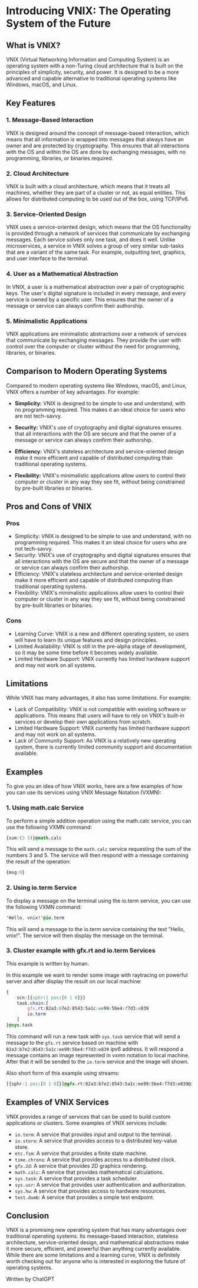 # Introducing VNIX: The Operating System of the Future


## What is VNIX?

VNIX (Virtual Networking Information and Computing System) is an operating system with a non-Turing cloud architecture that is built on the principles of simplicity, security, and power. It is designed to be a more advanced and capable alternative to traditional operating systems like Windows, macOS, and Linux.

## Key Features

### 1. Message-Based Interaction

VNIX is designed around the concept of message-based interaction, which means that all information is wrapped into messages that always have an owner and are protected by cryptography. This ensures that all interactions with the OS and within the OS are done by exchanging messages, with no programming, libraries, or binaries required.

### 2. Cloud Architecture

VNIX is built with a cloud architecture, which means that it treats all machines, whether they are part of a cluster or not, as equal entities. This allows for distributed computing to be used out of the box, using TCP/IPv6.

### 3. Service-Oriented Design

VNIX uses a service-oriented design, which means that the OS functionality is provided through a network of services that communicate by exchanging messages. Each service solves only one task, and does it well. Unlike microservices, a service in VNIX solves a group of very similar sub-tasks that are a variant of the same task. For example, outputting text, graphics, and user interface to the terminal.

### 4. User as a Mathematical Abstraction

In VNIX, a user is a mathematical abstraction over a pair of cryptographic keys. The user's digital signature is included in every message, and every service is owned by a specific user. This ensures that the owner of a message or service can always confirm their authorship.

### 5. Minimalistic Applications

VNIX applications are minimalistic abstractions over a network of services that communicate by exchanging messages. They provide the user with control over the computer or cluster without the need for programming, libraries, or binaries.

## Comparison to Modern Operating Systems

Compared to modern operating systems like Windows, macOS, and Linux, VNIX offers a number of key advantages. For example:

- **Simplicity:** VNIX is designed to be simple to use and understand, with no programming required. This makes it an ideal choice for users who are not tech-savvy.

- **Security:** VNIX's use of cryptography and digital signatures ensures that all interactions with the OS are secure and that the owner of a message or service can always confirm their authorship.

- **Efficiency:** VNIX's stateless architecture and service-oriented design make it more efficient and capable of distributed computing than traditional operating systems.

- **Flexibility:** VNIX's minimalistic applications allow users to control their computer or cluster in any way they see fit, without being constrained by pre-built libraries or binaries.

## Pros and Cons of VNIX

### Pros
* Simplicity: VNIX is designed to be simple to use and understand, with no programming required. This makes it an ideal choice for users who are not tech-savvy.
* Security: VNIX's use of cryptography and digital signatures ensures that all interactions with the OS are secure and that the owner of a message or service can always confirm their authorship.
* Efficiency: VNIX's stateless architecture and service-oriented design make it more efficient and capable of distributed computing than traditional operating systems.
* Flexibility: VNIX's minimalistic applications allow users to control their computer or cluster in any way they see fit, without being constrained by pre-built libraries or binaries.

### Cons
* Learning Curve: VNIX is a new and different operating system, so users will have to learn its unique features and design principles.
* Limited Availability: VNIX is still in the pre-alpha stage of development, so it may be some time before it becomes widely available.
* Limited Hardware Support: VNIX currently has limited hardware support and may not work on all systems.

## Limitations
While VNIX has many advantages, it also has some limitations. For example:

* Lack of Compatibility: VNIX is not compatible with existing software or applications. This means that users will have to rely on VNIX's built-in services or develop their own applications from scratch.
* Limited Hardware Support: VNIX currently has limited hardware support and may not work on all systems.
* Lack of Community Support: As VNIX is a relatively new operating system, there is currently limited community support and documentation available.

## Examples
To give you an idea of how VNIX works, here are a few examples of how you can use its services using VNIX Message Notation (VXMN):

### 1. Using math.calc Service
To perform a simple addition operation using the math.calc service, you can use the following VXMN command:

```css
{sum:(3 5)}@math.calc
```

This will send a message to the `math.calc` service requesting the sum of the numbers 3 and 5. The service will then respond with a message containing the result of the operation:

```css
{msg:8}
```

### 2. Using io.term Service
To display a message on the terminal using the io.term service, you can use the following VXMN command:

```css
'Hello, vnix!'@io.term
```

This will send a message to the io.term service containing the text "Hello, vnix!". The service will then display the message on the terminal.

### 3. Cluster example with gfx.rt and io.term Services
This example is written by human.

In this example we want to render some image with raytracing on powerful server and after display the result on our local machine:

```css
{
    scn:[{sphr:1 pos:[0 1 0]}]
    task.chain:[
        gfx.rt:82a3:b7e2:8543:5a1c:ee99:5be4:f7d3:e839
        io.term
    ]
}@sys.task
```

This command will run a new task with `sys.task` service that will send a message to the `gfx.rt` service based on machine with `82a3:b7e2:8543:5a1c:ee99:5be4:f7d3:e839` ipv6 address. It will respond a message contains an image represented in vxmn notation to local machine. After that it will be sended to the `io.term` service and the image will shown.

Also short form of this example using streams:
```css
[{sphr:1 pos:[0 1 0]}]@gfx.rt:82a3:b7e2:8543:5a1c:ee99:5be4:f7d3:e839@io.term
```

## Examples of VNIX Services
VNIX provides a range of services that can be used to build custom applications or clusters. Some examples of VNIX services include:

* `io.term`: A service that provides input and output to the terminal.
* `io.store`: A service that provides access to a distributed key-value store.
* `etc.fsm`: A service that provides a finite state machine.
* `time.chrono`: A service that provides access to a distributed clock.
* `gfx.2d`: A service that provides 2D graphics rendering.
* `math.calc`: A service that provides mathematical calculations.
* `sys.task`: A service that provides a task scheduler.
* `sys.usr`: A service that provides user authentication and authorization.
* `sys.hw`: A service that provides access to hardware resources.
* `test.dumb`: A service that provides a simple test endpoint.

## Conclusion

VNIX is a promising new operating system that has many advantages over traditional operating systems. Its message-based interaction, stateless architecture, service-oriented design, and mathematical abstractions make it more secure, efficient, and powerful than anything currently available. While there are some limitations and a learning curve, VNIX is definitely worth checking out for anyone who is interested in exploring the future of operating systems.

Written by ChatGPT
